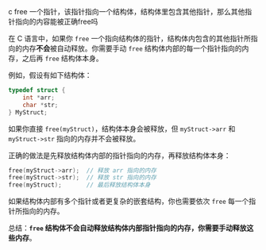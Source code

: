 c free 一个指针，该指针指向一个结构体，结构体里包含其他指针，那么其他指针指向的内容能被正确free吗

在 C 语言中，如果你 `free` 一个指向结构体的指针，结构体内包含的其他指针所指向的内存**不会**被自动释放。你需要手动 `free` 结构体内部的每一个指针指向的内存，之后再 `free` 结构体本身。

例如，假设有如下结构体：

```c
typedef struct {
    int *arr;
    char *str;
} MyStruct;
```

如果你直接 `free(myStruct)`，结构体本身会被释放，但 `myStruct->arr` 和 `myStruct->str` 指向的内存并不会被释放。

正确的做法是先释放结构体内部的指针指向的内存，再释放结构体本身：

```c
free(myStruct->arr);  // 释放 arr 指向的内存
free(myStruct->str);  // 释放 str 指向的内存
free(myStruct);       // 最后释放结构体本身
```

如果结构体内部有多个指针或者更复杂的嵌套结构，你也需要依次 `free` 每一个指针所指向的内存。

总结：**`free` 结构体不会自动释放结构体内部指针指向的内存，你需要手动释放这些内存**。